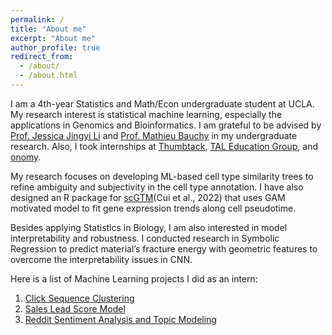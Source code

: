 ```yaml
---
permalink: /
title: "About me"
excerpt: "About me"
author_profile: true
redirect_from: 
  - /about/
  - /about.html
---
```


I am a 4th-year Statistics and Math/Econ undergraduate student at UCLA. My research interest is statistical machine learning, especially the applications in Genomics and Bioinformatics. I am grateful to be advised by [Prof. Jessica Jingyi Li](http://jsb.ucla.edu/about-jingyi-jessica-li) and [Prof. Mathieu Bauchy](http://www.mathieu.bauchy.com/) in my undergraduate research. Also, I took internships at [Thumbtack](https://www.thumbtack.com/), [TAL Education Group](https://en.100tal.com/), and [onomy](https://www.onomy.co/).

My research focuses on developing ML-based cell type similarity trees to refine ambiguity and subjectivity in the cell type annotation. I have also designed an R package for [scGTM](https://github.com/Sylviama1026/scGTM)(Cui et al., 2022) that uses GAM motivated model to fit gene expression trends along cell pseudotime. 

Besides applying Statistics in Biology, I am also interested in model interpretability and robustness. I conducted research in Symbolic Regression to predict material’s fracture energy with geometric features to overcome the interpretability issues in CNN.  

Here is a list of Machine Learning projects I did as an intern: 
1. [Click Sequence Clustering](https://github.com/Sylviama1026/Click_Sequence_Clustering)
2. [Sales Lead Score Model](https://github.com/Sylviama1026/Lead_Score_Model)
3. [Reddit Sentiment Analysis and Topic Modeling](https://github.com/Sylviama1026/Onomy)
